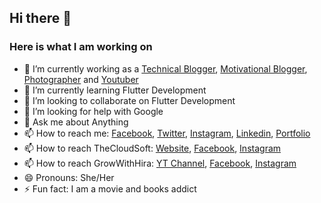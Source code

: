 ## Hi there 👋

### Here is what I am working on

- 🔭 I’m currently working as a [Technical Blogger](https://thecloudsoft.com), [Motivational Blogger](https://instagram.com/thehirashahid), [Photographer](https://instagram.com/portraitsbyhirashahid) and [Youtuber](https://www.youtube.com/channel/UCw0Gqnwi2C02nLqrvfVYEjg) 
- 🌱 I’m currently learning Flutter Development 
- 👯 I’m looking to collaborate on Flutter Development
- 🤔 I’m looking for help with Google 
- 💬 Ask me about Anything
- 📫 How to reach me: [Facebook](https://facebook.com/thehirashahid), [Twitter](https://twitter.com/thehirashahid), [Instagram](https://instagram.com/thehirashahid), [Linkedin](https://linkedin.com/in/thehirashahid), [Portfolio](https://hirashahid.thecloudsoft.com)
- 📫 How to reach TheCloudSoft: [Website](https://thecloudsoft.com), [Facebook](https://facebook.com/thecloudsoft), [Instagram](https://instagram.com/thecloudsoft)
- 📫 How to reach GrowWithHira: [YT Channel](https://www.youtube.com/channel/UCw0Gqnwi2C02nLqrvfVYEjg), [Facebook](https://facebook.com/growwithhira), [Instagram](https://instagram.com/growwithhira)
- 😄 Pronouns: She/Her
- ⚡ Fun fact: I am a movie and books addict
